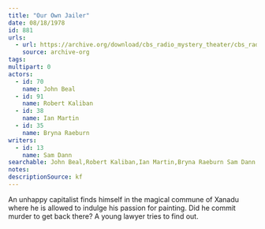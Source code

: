 ```yaml
---
title: "Our Own Jailer"
date: 08/18/1978
id: 881
urls: 
  - url: https://archive.org/download/cbs_radio_mystery_theater/cbs_radio_mystery_theater-0851-0900.zip/cbs_radio_mystery_theater-0851-0900%2Fcbsrmt_0881_our_own_jailer.mp3
    source: archive-org
tags: 
multipart: 0
actors:  
  - id: 70
    name: John Beal  
  - id: 91
    name: Robert Kaliban  
  - id: 38
    name: Ian Martin  
  - id: 35
    name: Bryna Raeburn
writers:  
  - id: 13
    name: Sam Dann
searchable: John Beal,Robert Kaliban,Ian Martin,Bryna Raeburn Sam Dann
notes: 
descriptionSource: kf
---
```

An unhappy capitalist finds himself in the magical commune of Xanadu where he is allowed to indulge his passion for painting. Did he commit murder to get back there? A young lawyer tries to find out.